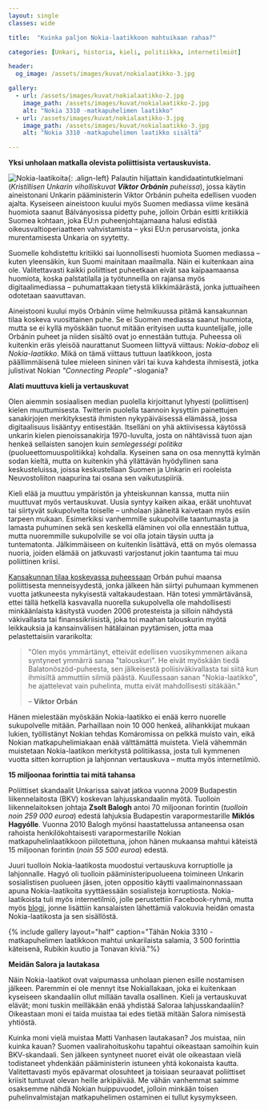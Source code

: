 ```yaml
---
layout: single
classes: wide

title:  "Kuinka paljon Nokia-laatikkoon mahtuikaan rahaa?"

categories: [Unkari, historia, kieli, politiikka, internetilmiöt]

header:
  og_image: /assets/images/kuvat/nokialaatikko-3.jpg

gallery:
  - url: /assets/images/kuvat/nokialaatikko-2.jpg
    image_path: /assets/images/kuvat/nokialaatikko-2.jpg
    alt: "Nokia 3310 -matkapuhelimen laatikko"
  - url: /assets/images/kuvat/nokialaatikko-3.jpg
    image_path: /assets/images/kuvat/nokialaatikko-3.jpg
    alt: "Nokia 3310 -matkapuhelimen laatikko sisältä"

---
```


**Yksi unholaan matkalla olevista poliittisista vertauskuvista.**

![Nokia-laatikoita](/assets/images/kuvat/nokialaatikko-1.jpg){: .align-left}
Palautin hiljattain kandidaatintutkielmani (*Kristillisen Unkarin viholliskuvat* ***Viktor Orbánin*** *puheissa*), jossa käytin aineistonani Unkarin pääministerin Viktor Orbánin puheita edellisen vuoden ajalta. Kyseiseen aineistoon kuului myös Suomen mediassa viime kesänä huomiota saanut Bálványosissa pidetty puhe, jolloin Orbán esitti kritiikkiä Suomea kohtaan, joka EU:n puheenjohtajamaana halusi edistää oikeusvaltioperiaatteen vahvistamista – yksi EU:n perusarvoista, jonka murentamisesta Unkaria on syytetty.

Suomelle kohdistettu kritiikki sai luonnollisesti huomiota Suomen mediassa – kuten yleensäkin, kun Suomi mainitaan maailmalla. Näin ei kuitenkaan aina ole. Valitettavasti kaikki poliittiset puheetkaan eivät saa kaipaamaansa huomiota, koska palstatilalla ja työtunneilla on rajansa myös digitaalimediassa – puhumattakaan tietystä klikkimäärästä, jonka juttuaiheen odotetaan saavuttavan.

Aineistooni kuului myös Orbánin viime helmikuussa pitämä kansakunnan tilaa koskeva vuosittainen puhe. Se ei Suomen mediassa saanut huomiota, mutta se ei kyllä myöskään tuonut mitään erityisen uutta kuuntelijalle, jolle Orbánin puheet ja niiden sisältö ovat jo ennestään tuttuja. Puheessa oli kuitenkin eräs yleisöä naurattanut Suomeen liittyvä viittaus: *Nokia-doboz* eli *Nokia-laatikko*. Mikä on tämä viittaus tuttuun laatikkoon, josta päällimmäisenä tulee mieleen sininen väri tai kuva kahdesta ihmisestä, jotka julistivat Nokian *"Connecting People"* -slogania?

**Alati muuttuva kieli ja vertauskuvat**

Olen aiemmin sosiaalisen median puolella kirjoittanut lyhyesti (poliittisen) kielen muuttumisesta. Twitterin puolella taannoin kysyttiin painettujen sanakirjojen merkityksestä ihmisten nykypäiväisessä elämässä, jossa digitaalisuus lisääntyy entisestään. Itselläni on yhä aktiivisessa käytössä unkarin kielen pienoissanakirja 1970-luvulta, josta on nähtävissä tuon ajan henkeä sellaisten sanojen kuin *semlegességi politika* (puolueettomuuspolitiikka) kohdalla. Kyseinen sana on osa mennyttä kylmän sodan kieltä, mutta on kuitenkin yhä yllättävän hyödyllinen sana keskusteluissa, joissa keskustellaan Suomen ja Unkarin eri rooleista Neuvostoliiton naapurina tai osana sen vaikutuspiiriä.

Kieli elää ja muuttuu ympäristön ja yhteiskunnan kanssa, mutta niin muuttuvat myös vertauskuvat. Uusia syntyy kaiken aikaa, eräät unohtuvat tai siirtyvät sukupolvelta toiselle – unholaan jääneitä kaivetaan myös esiin tarpeen mukaan. Esimerkiksi vanhemmille sukupolville taantumasta ja lamasta puhuminen sekä sen keskellä eläminen voi olla ennestään tuttua, mutta nuoremmille sukupolville se voi olla jotain täysin uutta ja tuntematonta. Jälkimmäiseen on kuitenkin lisättävä, että on myös olemassa nuoria, joiden elämää on jatkuvasti varjostanut jokin taantuma tai muu poliittinen kriisi.

[Kansakunnan tilaa koskevassa puheessaan](https://www.kormany.hu/en/the-prime-minister/the-prime-minister-s-speeches/prime-minister-viktor-orban-s-state-of-the-nation-address-2020) Orbán puhui maansa poliittisesta menneisyydestä, jonka jälkeen hän siirtyi puhumaan kymmenen vuotta jatkuneesta nykyisestä valtakaudestaan. Hän totesi ymmärtävänsä, ettei tällä hetkellä kasvavalla nuorella sukupolvella ole mahdollisesti minkäänlaista käsitystä vuoden 2006 protesteista ja silloin nähdystä väkivallasta tai finanssikriisistä, joka toi maahan talouskurin myötä leikkauksia ja kansainvälisen hätälainan pyytämisen, jotta maa pelastettaisiin vararikolta:

>"Olen myös ymmärtänyt, etteivät edellisen vuosikymmenen aikana syntyneet ymmärrä sanaa "talouskuri". He eivät myöskään tiedä Balatonöszöd-puheesta, sen jälkeisestä poliisiväkivallasta tai siitä kun ihmisiltä ammuttiin silmiä päästä. Kuullessaan sanan "Nokia-laatikko", he ajattelevat vain puhelinta, mutta eivät mahdollisesti sitäkään."
>
>– **Viktor Orbán**

Hänen mielestään myöskään Nokia-laatikko ei enää kerro nuorelle sukupolvelle mitään. Parhaillaan noin 10 000 henkeä, alihankkijat mukaan lukien, työllistänyt Nokian tehdas Komáromissa on pelkkä muisto vain, eikä Nokian matkapuhelimiakaan enää välttämättä muisteta. Vielä vähemmän muistetaan Nokia-laatikon merkitystä politiikassa, josta tuli kymmenen vuotta sitten korruption ja lahjonnan vertauskuva – mutta myös internetilmiö.

**15 miljoonaa forinttia tai mitä tahansa**

Poliittiset skandaalit Unkarissa saivat jatkoa vuonna 2009 Budapestin liikennelaitosta (BKV) koskevan lahjusskandaalin myötä. Tuolloin liikennelaitoksen johtaja **Zsolt Balogh** antoi 70 miljoonan forintin (*tuolloin noin 259 000 euroa*) edestä lahjuksia Budapestin varapormestarille **Miklós Hagyólle**. Vuonna 2010 Balogh myönsi haastattelussa antaneensa osan rahoista henkilökohtaisesti varapormestarille Nokian matkapuhelinlaatikkoon piilotettuna, johon hänen mukaansa mahtui käteistä 15 miljoonan forintin (*noin 55 500 euroa*) edestä.

Juuri tuolloin Nokia-laatikosta muodostui vertauskuva korruptiolle ja lahjonnalle. Hagyó oli tuolloin pääministeripuolueena toimineen Unkarin sosialistisen puolueen jäsen, joten oppositio käytti vaalimainonnassaan apuna Nokia-laatikoita syyttäessään sosialisteja korruptiosta. Nokia-laatikoista tuli myös internetilmiö, jolle perustettiin Facebook-ryhmä, mutta myös [blogi](https://nokiadoboz.blog.hu/), jonne lisättiin kansalaisten lähettämiä valokuvia heidän omasta Nokia-laatikosta ja sen sisällöstä.

{% include gallery layout="half" caption="Tähän Nokia 3310 -matkapuhelimen laatikkoon mahtui unkarilaista salamia, 3 500 forinttia käteisenä, Rubikin kuutio ja Tonavan kiviä."%}

**Meidän Salora ja lautakasa**

Näin Nokia-laatikot ovat vaipumassa unholaan pienen esille nostamisen jälkeen. Paremmin ei ole mennyt itse Nokiallakaan, joka ei kuitenkaan kyseiseen skandaaliin ollut millään tavalla osallinen. Kieli ja vertauskuvat elävät; moni tuskin meilläkään enää yhdistää Saloraa lahjusskandaaliin? Oikeastaan moni ei taida muistaa tai edes tietää mitään Salora nimisestä yhtiöstä.

Kuinka moni vielä muistaa Matti Vanhasen lautakasan? Jos muistaa, niin kuinka kauan? Suomen vaalirahoituskohu tapahtui oikeastaan samoihin kuin BKV-skandaali. Sen jälkeen syntyneet nuoret eivät ole oikeastaan vielä todistaneet yhdenkään pääministerin istuneen yhtä kokonaista kautta. Valitettavasti myös epävarmat olosuhteet ja toisiaan seuraavat poliittiset kriisit tuntuvat olevan heille arkipäivää. Me vähän vanhemmat saimme osaksemme nähdä Nokian huippuvuodet, jolloin minkään toisen puhelinvalmistajan matkapuhelimen ostaminen ei tullut kysymykseen.
